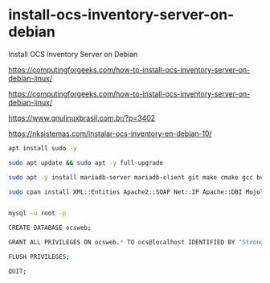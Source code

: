 # install-ocs-inventory-server-on-debian
Install OCS Inventory Server on Debian

https://computingforgeeks.com/how-to-install-ocs-inventory-server-on-debian-linux/


https://computingforgeeks.com/how-to-install-ocs-inventory-server-on-debian-linux/


https://www.gnulinuxbrasil.com.br/?p=3402


https://nksistemas.com/instalar-ocs-inventory-en-debian-10/


```sh
apt install sudo -y

sudo apt update && sudo apt -y full-upgrade

sudo apt -y install mariadb-server mariadb-client git make cmake gcc build-essential apache2 libapache2-mod-perl2 libapache-dbi-perl libapache-db-perl libapache2-mod-php php php-zip php-pclzip php-gd php-mysql php-soap php-curl php-json php-xml php-mbstring perl libxml-simple-perl libcompress-zlib-perl libdbi-perl libdbd-mysql-perl libnet-ip-perl libsoap-lite-perl libio-compress-perl libapache2-mod-perl2-dev libarchive-zip-perl libmojolicious-perl libplack-perl libswitch-perl php7.4-curl php7.4-gd php7.4-mbstring php7.4-xml php-xmlrpc 

sudo cpan install XML::Entities Apache2::SOAP Net::IP Apache::DBI Mojolicious Switch Plack::Handler Archive::Zip


mysql -u root -p

CREATE DATABASE ocsweb;

GRANT ALL PRIVILEGES ON ocsweb.* TO ocs@localhost IDENTIFIED BY "StrongDBPassword";

FLUSH PRIVILEGES;

QUIT;
```
